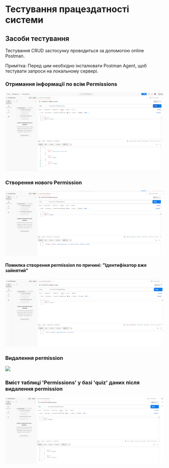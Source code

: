 # Тестування працездатності системи



## Засоби тестування
Тестування CRUD застосунку проводиться за допомогою online Postman.

Примітка: Перед цим необхідно інсталювати Postman Agent, щоб тестувати запроси на локальному сервері.

### Отримання інформації по всім Permissions

<img src="./media_labs6/get.png">

### Створення нового Permission

<img src="./media_labs6/post.png">


#### Помилка створення permission по причині: "Ідентифікатор вже зайнятий"

<img src="./media_labs6/already_exist.png">

### Видалення permission

<img src="/media_labs6/delete.png">

### Вміст таблиці 'Permissions' у базі 'quiz' даних після видалення permission

<img src="./media_labs6/final.png">
